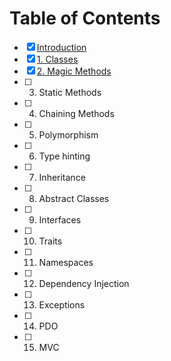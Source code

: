 # Table of Contents

- [x] [Introduction](README.md)
- [x] [1. Classes](1.Classes.md)
- [x] [2. Magic Methods](2.MagicMethods.md)
- [ ] 3. Static Methods
- [ ] 4. Chaining Methods
- [ ] 5. Polymorphism
- [ ] 6. Type hinting
- [ ] 7. Inheritance
- [ ] 8. Abstract Classes
- [ ] 9. Interfaces
- [ ] 10. Traits
- [ ] 11. Namespaces
- [ ] 12. Dependency Injection
- [ ] 13. Exceptions
- [ ] 14. PDO
- [ ] 15. MVC
